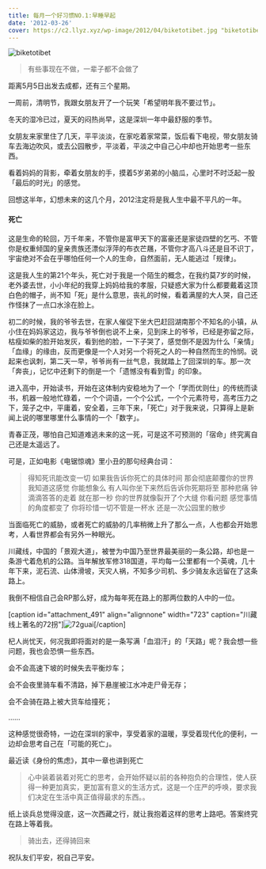 ```yaml
---
title: 每月一个好习惯NO.1:早睡早起
date: '2012-03-26'
cover: https://c2.llyz.xyz/wp-image/2012/04/biketotibet.jpg "biketotibet"
---
```


![biketotibet](https://c2.llyz.xyz/wp-image/2012/04/biketotibet.jpg "biketotibet")

> 有些事现在不做，一辈子都不会做了

距离5月5日出发去成都，还有三个星期。

一周前，清明节，我跟女朋友开了一个玩笑「希望明年我不要过节」。

冬天的湿冷已过，夏天的闷热尚早，这是深圳一年中最舒服的季节。

女朋友来家里住了几天，平平淡淡，在家吃着家常菜，饭后看下电视，带女朋友骑车去海边吹风，或去公园散步，平淡着，平淡之中自己心中却也开始思考一些东西。

看着妈妈的背影，牵着女朋友的手，摸着5岁弟弟的小脑瓜，心里时不时泛起一股「最后的时光」的感觉。

回想这半年，幻想未来的这几个月，2012注定将是我人生中最不平凡的一年。

#### 死亡

这是生命的轮回，万千年来，不管你是富甲天下的富豪还是家徒四壁的乞丐、不管你是权重倾国的皇亲贵族还漂似浮萍的布衣芒屩，不管你才高八斗还是目不识丁，宇宙绝对不会在乎哪怕任何一个人的生命，自然面前，无人能逃过「规律」。

这是我人生的第21个年头，死亡对于我是一个陌生的概念，在我约莫7岁的时候，老外婆去世，小小年纪的我穿上妈妈给我的孝服，只疑惑大家为什么都要戴着这顶白色的帽子，尚不知「死」是什么意思，丧礼的时候，看着满屋的大人哭，自己还作怪抹了一点口水涂在脸上。

初二的时候，我的爷爷去世，在家人催促下坐大巴赶回湖南那个不知名的小镇，从小住在妈妈家这边，我与爷爷倒也说不上亲，见到床上的爷爷，已经是弥留之际，枯瘦如柴的脸开始发灰，看到他的脸，一下子哭了，感觉倒不是因为什么「亲情」「血缘」的缘由，反而更像是一个人对另一个将死之人的一种自然而生的怜悯。说起来也讽刺，第二天一早，爷爷尚有一丝气息，我就踏上了回深圳的车。那一次「奔丧」，记忆中还剩下的倒是一个「遗憾没有看到雪」的印象。

进入高中，开始读书，开始在这体制内安稳地为了一个「学而优则仕」的传统而读书，机器一般地忙碌着，一个个词语，一个个公式，一个个元素符号，高考压力之下，笼子之中，平庸着，安全着，三年下来，「死亡」对于我来说，只算得上是新闻上说的哪里哪里什么事情的一个「数字」。

青春正茂，哪怕自己知道难逃未来的这一死，可是这不可预测的「宿命」终究离自己还是太遥远了。

可是，正如电影《电锯惊魂》里小丑的那句经典台词：

> 得知死讯能改变一切 如果我告诉你死亡的具体时间 那会彻底颠覆你的世界 我知道这感觉 你能想象么 有人叫你坐下来然后告诉你死期将至 那种悲痛 钟滴滴答答的走着 就在那一秒 你的世界就像裂开了个大缝 你看问题 感觉事情的角度都变了 你将珍惜一切不管是一杯水 还是一次公园里的散步

当面临死亡的威胁，或者死亡的威胁的几率稍微上升了那么一点，人也都会开始思考，人看世界都会有另外一种眼光。

川藏线，中国的「景观大道」，被誉为中国乃至世界最美丽的一条公路，却也是一条游弋着危机的公路。当年解放军修318国道，平均每一公里都有一个英魂，几十年下来，泥石流、山体滑坡，天灾人祸，不知多少司机、多少骑友永远留在了这条路上。

我倒不相信自己会RP那么好，成为每年死在路上的那两位数的人中的一位。

\[caption id="attachment\_491" align="alignnone" width="723" caption="川藏线上著名的72拐"\]![](https://c2.llyz.xyz/wp-image/2012/04/72guai.jpg "72guai")\[/caption\]

杞人尚忧天，何况我即将面对的是一条写满「血泪汗」的「天路」呢？我会想一些问题，我也会恐惧一些东西。

会不会高速下坡的时候失去平衡炒车；

会不会夜里骑车看不清路，掉下悬崖被江水冲走尸骨无存；

会不会骑在路上被大货车给撞死；

……

这种感觉很奇特，一边在深圳的家中，享受着家的温暖，享受着现代化的便利，一边却会思考自己在「可能的死亡」。

最近读《身份的焦虑》，其中一章也讲到死亡

> 心中装着装着对死亡的思考，会开始怀疑以前的各种抱负的合理性，使人获得一种更加真实，更加富有意义的生活方式，这是一个庄严的呼唤，要求我们决定在生活中真正值得最求的东西。。

纸上谈兵总觉得没底，这一次西藏之行，就让我抱着这样的思考上路吧。答案终究在路上等着我。

> 骑出去，还得骑回来

祝队友们平安，祝自己平安。
